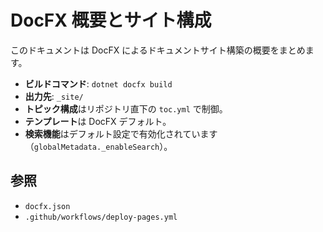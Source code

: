 # DocFX 概要とサイト構成

このドキュメントは DocFX によるドキュメントサイト構築の概要をまとめます。

- **ビルドコマンド**: `dotnet docfx build`
- **出力先**: `_site/`
- **トピック構成**はリポジトリ直下の `toc.yml` で制御。
- **テンプレート**は DocFX デフォルト。
- **検索機能**はデフォルト設定で有効化されています（`globalMetadata._enableSearch`）。

## 参照

- `docfx.json`
- `.github/workflows/deploy-pages.yml`
